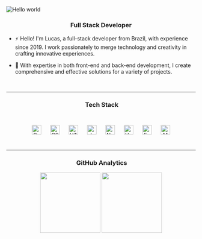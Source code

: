 

<img src="https://i.imgur.com/lQTM68a.png" alt="Hello world">

### <div align="center">Full Stack Developer</div>  

   </div>  
      
    
  - ⚡ Hello! I'm Lucas, a full-stack developer from Brazil, with experience since 2019. I work passionately to merge technology and creativity in crafting innovative experiences.  
      
    
  - 🌱 With expertise in both front-end and back-end development, I create comprehensive and effective solutions for a variety of projects.  
      
    
   <br/>  
   <hr/>

  ### <div align="center">&nbsp;Tech Stack</div>  
<div align="center"><br>
    <a href="https://reactjs.org/" target="_blank"><img style="margin: 10px" src="https://img.shields.io/badge/React-20232A?style=for-the-badge&logo=react&logoColor=61DAFB" alt="React" height="25" /></a>  
    <a href="https://www.w3schools.com/css/" target="_blank"><img style="margin: 10px" src="https://img.shields.io/badge/CSS-239120?&style=for-the-badge&logo=css3&logoColor=white" alt="CSS3" height="25" /></a>  
    <a href="https://en.wikipedia.org/wiki/HTML5" target="_blank"><img style="margin: 10px" src="https://img.shields.io/badge/HTML5-E34F26?style=for-the-badge&logo=html5&logoColor=white" alt="HTML5" height="25" /></a>  
    <a href="https://www.javascript.com/" target="_blank"><img style="margin: 10px" src="https://img.shields.io/badge/JavaScript-F7DF1E?style=for-the-badge&logo=javascript&logoColor=black" alt="JavaScript" height="25" /></a>  
    <a href="https://nodejs.org/" target="_blank"><img style="margin: 10px" src="https://img.shields.io/badge/Node.js-43853D?style=for-the-badge&logo=node.js&logoColor=white" alt="Node.js" height="25" /></a>  
    <a href="https://vuejs.org/" target="_blank"><img style="margin: 10px" src="https://img.shields.io/badge/Vue.js-35495E?style=for-the-badge&logo=vue.js&logoColor=4FC08D" alt="Vue.js" height="25" /></a>  
    <a href="https://expressjs.com/" target="_blank"><img style="margin: 10px" src="https://img.shields.io/badge/Express.js-404D59?style=for-the-badge" alt="Express.js" height="25" /></a>  
    <a href="https://www.mongodb.com/" target="_blank"><img style="margin: 10px" src="https://img.shields.io/badge/MongoDB-4EA94B?style=for-the-badge&logo=mongodb&logoColor=white" alt="MongoDB" height="25" /></a>  
</div>

  <br>
  <hr/>
  
### <div align="center">&nbsp;GitHub Analytics</div>  
<div align="center">
<img height="160em" src="https://github-readme-stats.vercel.app/api?username=Lucaszmv&theme=dark&show_icons=true"/>
  <img height="160em" src="https://github-readme-stats.vercel.app/api/top-langs/?username=Lucaszmv&layout=compact&langs_count=7&theme=dark"/>
</div>
